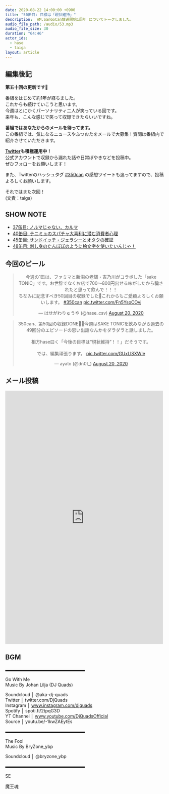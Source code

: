 ```yaml
---
date: 2020-08-22 14:00:00 +0900
title: "50缶目: 目標は「現状維持」"
description:  AM.SanGoCan放送開始1周年 についてトークしました。
audio_file_path: /audio/53.mp3
audio_file_size: 30
duration: "64:46"
actor_ids:
  - hase
  - taiga
layout: article
---
```


## 編集後記

__第五十回の更新です🎉__

番組をはじめて約1年が経ちました。  
これからも続けていこうと思います。  
今週はとにかくパーソナリティ二人が笑っている回です。  
来年も、こんな感じで笑って収録できたらいいですね。  

__番組ではあなたからのメールを待ってます。__  
この番組では、気になるニュースやふつおたをメールで大募集！質問は番組内で紹介させていただきます。  

__[Twitter](https://twitter.com/am350can)も積極運用中！__  
公式アカウントで収録から漏れた話や日常ぼやきなどを投稿中。  
ぜひフォローをお願いします！  

また、Twitterのハッシュタグ [#350can](https://twitter.com/search?q=%23350can&src=hashtag_click) の感想ツイートも追ってますので、投稿よろしくお願いします。  

それではまた次回！  
(文責：taiga)

## SHOW NOTE

- [37缶目: ノルマじゃない、カルマ](http://350can.beer/episode/39)
- [40缶目: テニミュのスパチャ大喜利に潜む消費者心理](http://350can.beer/episode/42)
- [45缶目: サンドイッチ・ジェラシーとオタクの確証](http://350can.beer/episode/47)
- [48缶目: 刺し身のたんぽぽのように絵文字を使いたいんじゃ！](http://350can.beer/episode/51)

## 今回のビール

<center>
<blockquote class="twitter-tweet"><p lang="ja" dir="ltr">今週の1缶は、ファミマと新潟の老舗・吉乃川がコラボした「sake TONIC」です。お世辞でなくお店で700〜800円出せる味がしたから騙されたと思って飲んで！！！<br>ちなみに記念すべき50回目の収録でした🍺これからもご愛顧よろしくお願いします。 <a href="https://twitter.com/hashtag/350can?src=hash&amp;ref_src=twsrc%5Etfw">#350can</a> <a href="https://t.co/Fn5YsoCOvj">pic.twitter.com/Fn5YsoCOvj</a></p>&mdash; はせがわりゅうや (@hase_csv) <a href="https://twitter.com/hase_csv/status/1296459103196389378?ref_src=twsrc%5Etfw">August 20, 2020</a></blockquote> <script async src="https://platform.twitter.com/widgets.js" charset="utf-8"></script>

<blockquote class="twitter-tweet"><p lang="ja" dir="ltr">350can、第50回の収録DONE🍻🎐今週はSAKE TONICを飲みながら過去の49回分のエピソードの思い出話なんかをダラダラと話しました。<br><br>相方hase曰く「今後の目標は“現状維持”！！」だそうです。<br><br>では、編集頑張ります。 <a href="https://t.co/GUxLlSXWIe">pic.twitter.com/GUxLlSXWIe</a></p>&mdash; ayato (@dn0t_) <a href="https://twitter.com/dn0t_/status/1296457629305319425?ref_src=twsrc%5Etfw">August 20, 2020</a></blockquote> <script async src="https://platform.twitter.com/widgets.js" charset="utf-8"></script>
</center>

## メール投稿
<div class="iframe-wrapper">
<iframe src="https://docs.google.com/forms/d/e/1FAIpQLSfTZ99ZtY5BJtHk38i7c_p3AdF-uIGnOOsc6W05wV6L0MTAQg/viewform?embedded=true" width="500" height="800" frameborder="0" marginheight="0" marginwidth="0">読み込んでいます…</iframe>
</div>

## BGM
▬▬▬▬▬▬▬▬▬▬▬▬▬▬▬▬▬▬  

Go With Me  
Music By Johan Lilja (DJ Quads)  

Soundcloud │ @aka-dj-quads  
Twitter │ twitter.com/DjQuads  
Instagram │ www.instagram.com/djquads  
Spotify │ spoti.fi/2tpqG3D  
YT Channel │ www.youtube.com/DjQuadsOfficial  
Source │ youtu.be/-1kwZAEytEs  

▬▬▬▬▬▬▬▬▬▬▬▬▬▬▬▬▬▬  

The Fool  
Music By BryZone_ybp  

Soundcloud │ @bryzone_ybp  

▬▬▬▬▬▬▬▬▬▬▬▬▬▬▬▬▬▬  

SE

魔王魂
